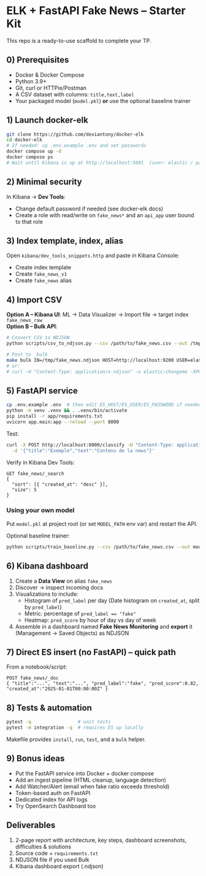 # ELK + FastAPI Fake News – Starter Kit

This repo is a ready-to-use scaffold to complete your TP.

## 0) Prerequisites
- Docker & Docker Compose
- Python 3.9+
- Git, curl or HTTPie/Postman
- A CSV dataset with columns: `title,text,label`
- Your packaged model (`model.pkl`) **or** use the optional baseline trainer

## 1) Launch docker-elk
```bash
git clone https://github.com/deviantony/docker-elk
cd docker-elk
# If needed: cp .env.example .env and set passwords
docker compose up -d
docker compose ps
# Wait until Kibana is up at http://localhost:5601  (user: elastic / pass: changeme by default)
```

## 2) Minimal security
In Kibana → **Dev Tools**:
- Change default password if needed (see docker-elk docs)
- Create a role with read/write on `fake_news*` and an `api_app` user bound to that role

## 3) Index template, index, alias
Open `kibana/dev_tools_snippets.http` and paste in Kibana Console:
- Create index template
- Create `fake_news_v1`
- Create `fake_news` alias

## 4) Import CSV
**Option A – Kibana UI**: ML → Data Visualizer → Import file → target index `fake_news_raw`  
**Option B – Bulk API**:
```bash
# Convert CSV to NDJSON
python scripts/csv_to_ndjson.py --csv /path/to/fake_news.csv --out /tmp/fake_news.ndjson --index fake_news_raw

# Post to _bulk
make bulk IN=/tmp/fake_news.ndjson HOST=http://localhost:9200 USER=elastic PASS=changeme
# or:
# curl -H "Content-Type: application/x-ndjson" -u elastic:changeme -XPOST localhost:9200/_bulk --data-binary @/tmp/fake_news.ndjson
```

## 5) FastAPI service
```bash
cp .env.example .env  # then edit ES_HOST/ES_USER/ES_PASSWORD if needed
python -m venv .venv && . .venv/bin/activate
pip install -r app/requirements.txt
uvicorn app.main:app --reload --port 8000
```

Test:
```bash
curl -X POST http://localhost:8000/classify -H "Content-Type: application/json" \
  -d '{"title":"Exemple","text":"Contenu de la news"}'
```

Verify in Kibana Dev Tools:
```http
GET fake_news/_search
{
  "sort": [{ "created_at": "desc" }],
  "size": 5
}
```

### Using your own model
Put `model.pkl` at project root (or set `MODEL_PATH` env var) and restart the API.

Optional baseline trainer:
```bash
python scripts/train_baseline.py --csv /path/to/fake_news.csv --out model.pkl
```

## 6) Kibana dashboard
1. Create a **Data View** on alias `fake_news`
2. Discover → inspect incoming docs
3. Visualizations to include:
   - Histogram of `pred_label` per day (Date histogram on `created_at`, split by `pred_label`)
   - Metric: percentage of `pred_label == "fake"`
   - Heatmap: `pred_score` by hour of day vs day of week
4. Assemble in a dashboard named **Fake News Monitoring** and **export** it (Management → Saved Objects) as NDJSON

## 7) Direct ES insert (no FastAPI) – quick path
From a notebook/script:
```http
POST fake_news/_doc
{ "title":"...", "text":"...", "pred_label":"fake", "pred_score":0.82, "created_at":"2025-01-01T00:00:00Z" }
```

## 8) Tests & automation
```bash
pytest -q                 # unit tests
pytest -m integration -q  # requires ES up locally
```
Makefile provides `install`, `run`, `test`, and a `bulk` helper.

## 9) Bonus ideas
- Put the FastAPI service into Docker + docker compose
- Add an ingest pipeline (HTML cleanup, language detection)
- Add Watcher/Alert (email when fake ratio exceeds threshold)
- Token-based auth on FastAPI
- Dedicated index for API logs
- Try OpenSearch Dashboard too

## Deliverables
1. 2-page report with architecture, key steps, dashboard screenshots, difficulties & solutions
2. Source code + `requirements.txt`
3. NDJSON file if you used Bulk
4. Kibana dashboard export (.ndjson)
